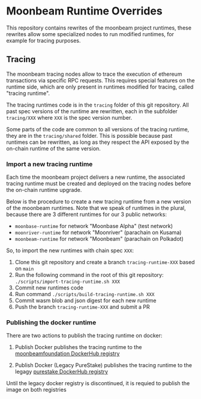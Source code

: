 # Moonbeam Runtime Overrides

This repository contains rewrites of the moonbeam project runtimes, these rewrites allow some specialized nodes to run modified runtimes, for example for tracing purposes.

## Tracing

The moonbeam tracing nodes allow to trace the execution of ethereum transactions via specific RPC requests. This requires special features on the runtime side, which are only present in runtimes modified for tracing, called "tracing runtime".

The tracing runtimes code is in the `tracing` folder of this git repository. All past spec versions of the runtime are rewritten, each in the subfolder `tracing/XXX` where `XXX` is the spec version number.

Some parts of the code are common to all versions of the tracing runtime, they are in the `tracing/shared` folder. This is possible because past runtimes can be rewritten, as long as they respect the API exposed by the on-chain runtime of the same version.

### Import a new tracing runtime

Each time the moonbeam project delivers a new runtime, the associated tracing runtime must be created and deployed on the tracing nodes before the on-chain runtime upgrade.

Below is the procedure to create a new tracing runtime from a new version of the moonbeam runtimes.
Note that we speak of runtimes in the plural, because there are 3 different runtimes for our 3 public networks:

- `moonbase-runtime` for network "Moonbase Alpha" (test network)
- `moonriver-runtime` for network "Moonriver" (parachain on Kusama)
- `moonbeam-runtime` for network "Moonbeam" (parachain on Polkadot)

So, to import the new runtimes with chain spec `XXX`:

1. Clone this git repository and create a branch `tracing-runtime-XXX` based on `main`
1. Run the following command in the root of this git repository: `./scripts/import-tracing-runtime.sh XXX`
1. Commit new runtimes code
1. Run command `./scripts/build-tracing-runtime.sh XXX`
1. Commit wasm blob and json digest for each new runtime
1. Push the branch `tracing-runtime-XXX` and submit a PR

### Publishing the docker runtime

There are two actions to publish the tracing runtime on docker:

1. Publish Docker 
    publishes the tracing runtime to the [moonbeamfoundation DockerHub registry](https://hub.docker.com/r/moonbeamfoundation/moonbeam-tracing/tags)
    

2. Publish Docker (Legacy PureStake)
    publishes the tracing runtime to the legagy [purestake DockerHub registry](https://hub.docker.com/r/purestake/moonbeam-tracing/tags)

Until the legacy docker registry is discontinued, it is requied to publish the image on both registries 

